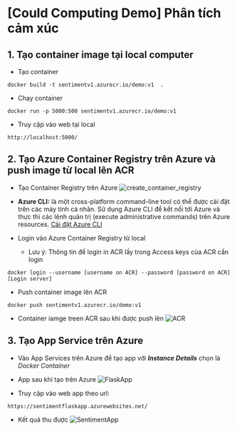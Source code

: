 # [Could Computing Demo] Phân tích cảm xúc 

## 1. Tạo container image tại local computer
* Tạo container 
```
docker build -t sentimentv1.azurecr.io/demo:v1  .
```

* Chạy container 
```
docker run -p 5000:500 sentimentv1.azurecr.io/demo:v1
```

* Truy cập vào web tại local
```
http://localhost:5000/
```
## 2. Tạo Azure Container Registry trên Azure và push image từ local lên ACR

* Tạo Container Registry trên Azure
![create_container_registry](https://user-images.githubusercontent.com/103992475/226250272-06afc6ca-7fd6-405d-b3a5-e8983fd9d6c8.png)

* **Azure CLI:** là một cross-platform command-line tool có thể được cài đặt trên các máy tính cá nhân. Sử dụng Azure CLI để kết nối tới Azure và thực thi các lệnh quản trị (execute administrative commands) trên Azure resources. [Cài đặt Azure CLI](https://learn.microsoft.com/en-us/cli/azure/install-azure-cli-linux?pivots=apt)

* Login vào Azure Container Registry từ local 

  * Lưu ý: Thông tin để login in ACR lấy trong Access keys của ACR cần login
```
docker login --username [username on ACR] --password [password on ACR] [Login server]
```

* Push container image lên ACR 
```
docker push sentimentv1.azurecr.io/demo:v1
```

* Container iamge treen ACR sau khi được push lên 
![ACR](https://user-images.githubusercontent.com/103992475/226248571-5a93c7c8-761d-41a4-9e6c-fb64fb1961fe.png)

## 3. Tạo App Service trên Azure
* Vào App Services trên Azure để tạo app với ***Instance Details*** chọn là *Docker Container*
* App sau khi tạo trên Azure 
![FlaskApp](https://user-images.githubusercontent.com/103992475/226247328-e630c793-e1fe-454f-a022-466dab0da694.png)

* Truy cập vào web app theo url:
```
https://sentimentflaskapp.azurewebsites.net/
```

* Kết quả thu được
![SentimentApp](https://user-images.githubusercontent.com/103992475/226247710-4f63beb6-3ccc-4e15-8824-94e738a1e757.png)


